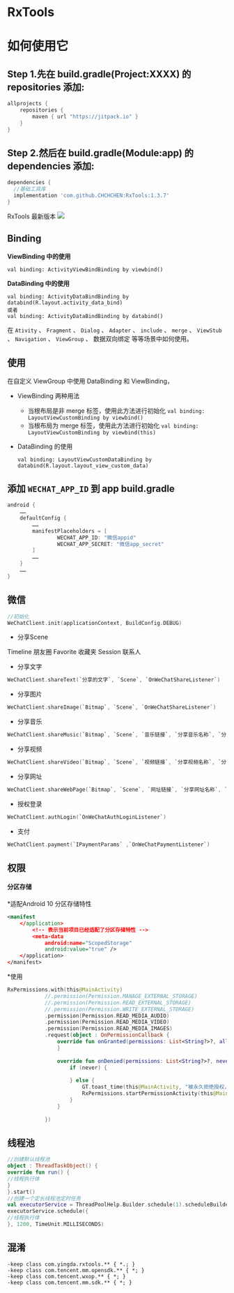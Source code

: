 # RxTools
# 如何使用它


## Step 1.先在 build.gradle(Project:XXXX) 的 repositories 添加:

```gradle
allprojects {
    repositories {
        maven { url "https://jitpack.io" }
    }
}
```

## Step 2.然后在 build.gradle(Module:app) 的 dependencies 添加:

```gradle
dependencies {
  //基础工具库
  implementation 'com.github.CHCHCHEN:RxTools:1.3.7'
}
```

RxTools 最新版本 [![](https://jitpack.io/v/CHCHCHEN/RxTools.svg)](https://jitpack.io/#CHCHCHEN/RxTools)

## Binding

**ViewBinding 中的使用**

```
val binding: ActivityViewBindBinding by viewbind()
```

**DataBinding 中的使用**

```
val binding: ActivityDataBindBinding by databind(R.layout.activity_data_bind)
或者
val binding: ActivityDataBindBinding by databind()
```

在 `Ativity` 、 `Fragment` 、 `Dialog` 、 `Adapter` 、 `include` 、 `merge` 、 `ViewStub` 、 `Navigation`  、 `ViewGroup` 、 数据双向绑定 等等场景中如何使用。

## 使用

在自定义 ViewGroup 中使用 DataBinding 和 ViewBinding，

* ViewBinding 两种用法
    * 当根布局是非 merge 标签，使用此方法进行初始化 `val binding: LayoutViewCustomBinding by viewbind()`
    * 当根布局为 merge 标签，使用此方法进行初始化 `val binding: LayoutViewCustomBinding by viewbind(this)`

* DataBinding 的使用

  ```
  val binding: LayoutViewCustomDataBinding by databind(R.layout.layout_view_custom_data)
  ```  


## 添加 `WECHAT_APP_ID` 到 app build.gradle

``` gradle
android {
    ……
    defaultConfig {
        ……
        manifestPlaceholders = [
                WECHAT_APP_ID: "微信appid"
                WECHAT_APP_SECRET: "微信app_secret"
        ]
        ……
    }
    ……
}
```

## 微信

``` kotlin
//初始化
WeChatClient.init(applicationContext, BuildConfig.DEBUG)
```

* 分享Scene

Timeline 朋友圈 Favorite 收藏夹 Session 联系人

* 分享文字

``` kotlin
WeChatClient.shareText(`分享的文字`, `Scene`, `OnWeChatShareListener`)
```

* 分享图片

``` kotlin
WeChatClient.shareImage(`Bitmap`, `Scene`, `OnWeChatShareListener`)
```

* 分享音乐

``` kotlin
WeChatClient.shareMusic(`Bitmap`, `Scene`, `音乐链接`, `分享音乐名称`, `分享音乐描述`, `OnWeChatShareListener`)
```

* 分享视频

``` kotlin
WeChatClient.shareVideo(`Bitmap`, `Scene`, `视频链接`, `分享视频名称`, `分享视频描述`, `OnWeChatShareListener`)
```

* 分享网址

``` kotlin
WeChatClient.shareWebPage(`Bitmap`, `Scene`, `网址链接`, `分享网址名称`, `分享网址描述`, `OnWeChatShareListener`)
```

* 授权登录

``` kotlin
WeChatClient.authLogin(`OnWeChatAuthLoginListener`)
```


* 支付

``` kotlin
WeChatClient.payment(`IPaymentParams` ,`OnWeChatPaymentListener`)
```

## 权限

#### 分区存储

*适配Android 10 分区存储特性
``` xml
<manifest
    </application>
        <!-- 表示当前项目已经适配了分区存储特性 -->
        <meta-data
            android:name="ScopedStorage"
            android:value="true" />
    </application>
</manifest>
```
*使用

``` kotlin
RxPermissions.with(this@MainActivity)
            //.permission(Permission.MANAGE_EXTERNAL_STORAGE)
            //.permission(Permission.READ_EXTERNAL_STORAGE)
            //.permission(Permission.WRITE_EXTERNAL_STORAGE)
            .permission(Permission.READ_MEDIA_AUDIO)
            .permission(Permission.READ_MEDIA_VIDEO)
            .permission(Permission.READ_MEDIA_IMAGES)
            .request(object : OnPermissionCallback {
                override fun onGranted(permissions: List<String?>?, all: Boolean) {
                }
                
                override fun onDenied(permissions: List<String?>?, never: Boolean) {
                    if (never) {
                    
                    } else {
                        GT.toast_time(this@MainActivity, "被永久拒绝授权，请手动授予权限", 5000)
                        RxPermissions.startPermissionActivity(this@MainActivity, permissions)
                    }
                }
                
            })    
```

## 线程池

``` kotlin
//创建默认线程池
object : ThreadTaskObject() {
override fun run() {
//线程执行体
}
}.start()
//创建一个定长线程池定时任务
val executorService = ThreadPoolHelp.Builder.schedule(1).scheduleBuilder()
executorService.schedule({
//线程执行体
}, 1200, TimeUnit.MILLISECONDS)
```


## 混淆

```
-keep class com.yingda.rxtools.** { *.; }
-keep class com.tencent.mm.opensdk.** { *; }
-keep class com.tencent.wxop.** { *; }
-keep class com.tencent.mm.sdk.** { *; }

```
